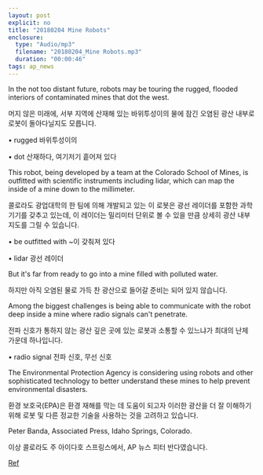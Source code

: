```yaml
---
layout: post
explicit: no
title: "20180204 Mine Robots"
enclosure:
  type: "Audio/mp3"
  filename: "20180204_Mine Robots.mp3"
  duration: "00:00:46"
tags: ap_news
---
```


In the not too distant future, robots may be touring the rugged, flooded interiors of contaminated mines that dot the west.

머지 않은 미래에, 서부 지역에 산재해 있는 바위투성이의 물에 잠긴 오염된 광산 내부로 로봇이 돌아다닐지도 모릅니다.

• rugged 바위투성이의

• dot 산재하다, 여기저기 흩어져 있다





This robot, being developed by a team at the Colorado School of Mines, is outfitted with scientific instruments including lidar, which can map the inside of a mine down to the millimeter.

콜로라도 광업대학의 한 팀에 의해 개발되고 있는 이 로봇은 광선 레이더를 포함한 과학 기기를 갖추고 있는데, 이 레이더는 밀리미터 단위로 볼 수 있을 만큼 상세히 광산 내부 지도를 그릴 수 있습니다.

• be outfitted with ~이 갖춰져 있다

• lidar 광선 레이더





But it's far from ready to go into a mine filled with polluted water.

하지만 아직 오염된 물로 가득 찬 광산으로 들어갈 준비는 되어 있지 않습니다.





Among the biggest challenges is being able to communicate with the robot deep inside a mine where radio signals can't penetrate.

전파 신호가 통하지 않는 광산 깊은 곳에 있는 로봇과 소통할 수 있느냐가 최대의 난제 가운데 하나입니다.

• radio signal 전파 신호, 무선 신호





The Environmental Protection Agency is considering using robots and other sophisticated technology to better understand these mines to help prevent environmental disasters.

환경 보호국(EPA)은 환경 재해를 막는 데 도움이 되고자 이러한 광산을 더 잘 이해하기 위해 로봇 및 다른 정교한 기술을 사용하는 것을 고려하고 있습니다.





Peter Banda, Associated Press, Idaho Springs, Colorado.

이상 콜로라도 주 아이다호 스프링스에서, AP 뉴스 피터 반다였습니다.







[Ref](http://www.hackers.co.kr/?c=s_eng/eng_contents/I_others_APnews&iframe=&uid=5590)

